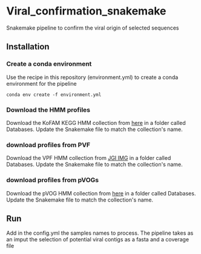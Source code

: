 # Viral_confirmation_snakemake
Snakemake pipeline to confirm the viral origin of selected sequences



## Installation

### Create a conda environment 
Use the recipe in this repository (environment.yml) to create a conda environment for the pipeline

```
conda env create -f environment.yml
```

### Download the HMM profiles
Download the KoFAM KEGG HMM collection from [here](https://www.genome.jp/tools/kofamkoala/) in a folder called Databases. 
Update the Snakemake file to match the collection's name.

### download profiles from PVF
Download the VPF HMM collection from [JGI IMG](https://img.jgi.doe.gov/cgi-bin/vr/main.cgi) in a folder called Databases. 
Update the Snakemake file to match the collection's name.

### download profiles from pVOGs
Download the pVOG HMM collection from [here](http://dmk-brain.ecn.uiowa.edu/pVOGs/) in a folder called Databases. 
Update the Snakemake file to match the collection's name.

## Run
Add in the config.yml the samples names to process.
The pipeline takes as an imput the selection of potential viral contigs as a fasta and a coverage file




